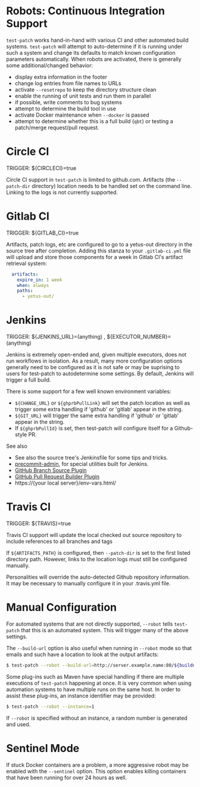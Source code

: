 <!---
  Licensed to the Apache Software Foundation (ASF) under one
  or more contributor license agreements.  See the NOTICE file
  distributed with this work for additional information
  regarding copyright ownership.  The ASF licenses this file
  to you under the Apache License, Version 2.0 (the
  "License"); you may not use this file except in compliance
  with the License.  You may obtain a copy of the License at

    http://www.apache.org/licenses/LICENSE-2.0

  Unless required by applicable law or agreed to in writing,
  software distributed under the License is distributed on an
  "AS IS" BASIS, WITHOUT WARRANTIES OR CONDITIONS OF ANY
  KIND, either express or implied.  See the License for the
  specific language governing permissions and limitations
  under the License.
-->

Robots: Continuous Integration Support
======================================

`test-patch` works hand-in-hand with various CI and other automated build systems.  `test-patch` will attempt to auto-determine if it is running under such a system and change its defaults to match known configuration parameters automatically. When robots are activated, there is generally some additional/changed behavior:

  * display extra information in the footer
  * change log entries from file names to URLs
  * activate `--resetrepo` to keep the directory structure clean
  * enable the running of unit tests and run them in parallel
  * if possible, write comments to bug systems
  * attempt to determine the build tool in use
  * activate Docker maintenance when `--docker` is passed
  * attempt to determine whether this is a full build (`qbt`) or testing a patch/merge request/pull request.

Circle CI
=========

TRIGGER: ${CIRCLECI}=true

Circle CI support in `test-patch` is limited to github.com.  Artifacts (the `--patch-dir` directory) location needs to be handled set on the command line.  Linking to the logs is not currently supported.

Gitlab CI
=========

TRIGGER: ${GITLAB_CI}=true

Artifacts, patch logs, etc are configured to go to a yetus-out directory in the source tree after completion. Adding this stanza to your `.gitlab-ci.yml` file will upload and store those components for a week in Gitlab CI's artifact retrieval system:

```yaml
  artifacts:
    expire_in: 1 week
    when: always
    paths:
      - yetus-out/

```

Jenkins
=======

TRIGGER: ${JENKINS_URL}=(anything)  ,  ${EXECUTOR_NUMBER}=(anything)

Jenkins is extremely open-ended and, given multiple executors, does not run workflows in isolation.  As a result, many more configuration options generally need to be configured as it is not safe or may be suprising to users for test-patch to autodetermine some settings.  By default, Jenkins will trigger a full build.

There is some support for a few well known environment variables:
  * `${CHANGE_URL}` or `${ghprbPullLink}` will set the patch location as well as trigger some extra handling if 'github' or 'gitlab' appear in the string.
  * `${GIT_URL}` will trigger the same extra handling if 'github' or 'gitlab' appear in the string.
  * If `${ghprbPullId}` is set, then test-patch will configure itself for a Github-style PR.


See also
  * See also the source tree's Jenkinsfile for some tips and tricks.
  * [precommit-admin](precommit-admin), for special utilities built for Jenkins.
  * [GitHub Branch Source Plugin](https://wiki.jenkins.io/display/JENKINS/GitHub+Branch+Source+Plugin)
  * [GitHub Pull Request Builder Plugin](https://wiki.jenkins.io/display/JENKINS/GitHub+pull+request+builder+plugin)
  * https://{your local server}/env-vars.html/

Travis CI
=========

TRIGGER: ${TRAVIS}=true

Travis CI support will update the local checked out source repository to include references to all branches and tags

If `${ARTIFACTS_PATH}` is configured, then `--patch-dir` is set to the first listed directory path.  However, links to the location logs must still be configured manually.

Personalities will override the auto-detected Github repository information.  It may be necessary to manually configure it in your .travis.yml file.



Manual Configuration
====================

For automated systems that are not directly supported, `--robot` tells `test-patch` that this is an automated system.  This will trigger many of the above settings.


The `--build-url` option is also useful when running in `--robot` mode so that emails and such
have a location to look at the output artifacts:

```bash
$ test-patch --robot --build-url=http://server.example.name:80/${buildnumber}/
```

Some plug-ins such as Maven have special handling if there are multiple executions of `test-patch` happening at once.  It is very common when using automation systems to have multiple runs on the same host. In order to assist these plug-ins, an instance identifier may be provided:

```bash
$ test-patch --robot --instance=1
```

If `--robot` is specified without an instance, a random number is generated and used.


Sentinel Mode
=============

If stuck Docker containers are a problem, a more aggressive robot may be enabled with the `--sentinel` option.  This option enables killing containers that have been running for over 24 hours as well.